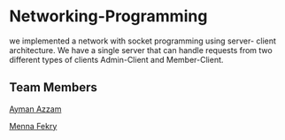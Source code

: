 # Networking-Programming
we implemented a network with socket programming using server- client architecture. We have a single server that can handle requests from two different types of clients Admin-Client and Member-Client.

## Team Members
[Ayman Azzam](https://github.com/AymanAzzam)

[Menna Fekry](https://github.com/MennaFekry)
